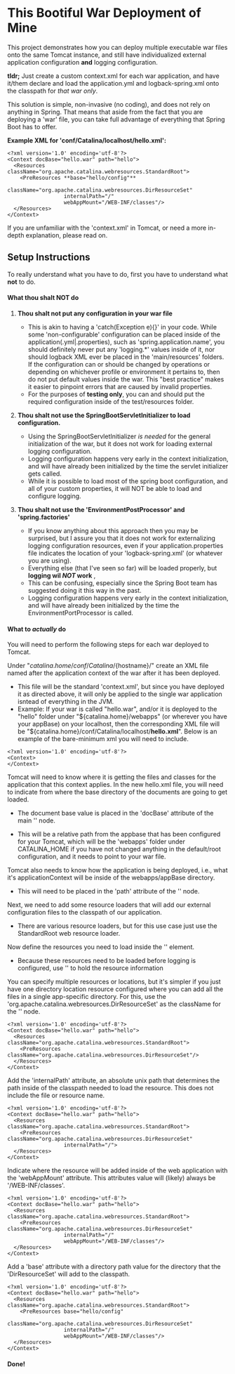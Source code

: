 # This Bootiful War Deployment of Mine
This project demonstrates how you can deploy multiple executable war files onto the same 
Tomcat instance, and still have individualized external application configuration 
**and** logging configuration.

**tldr;** Just create a custom context.xml for each war application, and have it/them declare and load the 
application.yml and logback-spring.xml onto the classpath for _that war only_.
 
This solution is simple, non-invasive (no coding), and does not rely on anything in Spring. That means that
aside from the fact that you are deploying a 'war' file, you can take full advantage of everything 
that Spring Boot has to offer.

**Example XML for 'conf/Catalina/localhost/hello.xml':**

    <?xml version='1.0' encoding='utf-8'?>
    <Context docBase="hello.war" path="hello">
      <Resources className="org.apache.catalina.webresources.StandardRoot">
        <PreResources **base="hello/config"**
                      className="org.apache.catalina.webresources.DirResourceSet"
                      internalPath="/"
                      webAppMount="/WEB-INF/classes"/>
      </Resources>
    </Context>
    
If you are unfamiliar with the 'context.xml' in Tomcat, or need a more in-depth explanation, please read on.

## Setup Instructions

To really understand what you have to do, first you have to understand what __not__ to do.

#### What thou shalt NOT do

1. **Thou shalt not put any configuration in your war file**
 
    - This is akin to having a 'catch(Exception e){}' in your code. While some 'non-configurable' configuration can be 
    placed inside of the application(.yml|.properties), such as 'spring.application.name', you should definitely never 
    put any 'logging.*' values inside of it, nor should logback XML ever be placed in the 'main/resources' folders. 
    If the configuration can or should be changed by operations or depending on whichever profile or environment it 
    pertains to, then do not put default values inside the war. This "best practice" makes it easier to pinpoint errors
    that are caused by invalid properties.  
    - For the purposes of **testing only**, you can and should put the required configuration inside of the 
    test/resources folder.
    
1.  **Thou shalt not use the SpringBootServletInitializer to load configuration.** 

    - Using the SpringBootServletInitializer _is needed_ for the general initialization 
    of the war, but it does not work for loading external logging configuration.
    - Logging configuration happens very early in the context initialization, and will have already been 
    initialized by the time the servlet initializer gets called.
    - While it is possible to load most of the spring boot configuration, and all of your 
    custom properties, it will NOT be able to load and configure logging. 
    
1.  **Thou shalt not use the 'EnvironmentPostProcessor' and 'spring.factories'**

    - If you know anything about this approach then you may be surprised, but I assure you that it does not work 
    for externalizing logging configuration resources, even if your application.properties file indicates the location
    of your 'logback-spring.xml' (or whatever you are using). 
    - Everything else (that I've seen so far) will be loaded properly, but **logging wil _NOT_ work** ,
    - This can be confusing, especially since the Spring Boot team has suggested doing it this way in the past.
    - Logging configuration happens very early in the context initialization, and will have 
    already been initialized by the time the EnvironmentPortProcessor is called.      

#### What to _actually_ do 

You will need to perform the following steps for each war deployed to Tomcat.

Under "${catalina.home}/conf/Catalina/${hostname}/" create an XML file named after the application context
   of the war after it has been deployed. 
   - This file will be the standard 'context.xml', but since you have deployed it as directed above, it will only be applied
   to the single war application isntead of everything in the JVM.
   - Example: If your war is called "hello.war", and/or it is deployed to the "hello" folder under 
      "${catalina.home}/webapps" (or wherever you have your appBase) on your localhost, then the corresponding XML 
      file will be "${catalina.home}/conf/Catalina/localhost/**hello.xml**". Below is an example of the bare-minimum 
      xml you will need to include.

      
    <?xml version='1.0' encoding='utf-8'?>
    <Context>
    </Context>


Tomcat will need to know where it is getting the files and classes for the application that this context applies. In 
  the new hello.xml file, you will need to indicate from where the base directory of the documents are going to get loaded. 
  - The document base value is placed in the 'docBase' attribute of the main '<Context>' node.
  - This will be a relative path from the appbase that has been configured for your Tomcat, which will be the 
  'webapps' folder under CATALINA_HOME if you have not changed anything in the default/root configuration, and it 
  needs to point to your war file.  


    <?xml version='1.0' encoding='utf-8'?>
    <Context docBase="hello.war">
    </Context>


Tomcat also needs to know how the application is being deployed, i.e., what it's applicationContext will be inside 
  of the webapps/appBase directory.
  - This will need to be placed in the 'path' attribute of the '<Context>' node.


    <?xml version='1.0' encoding='utf-8'?>
    <Context docBase="hello.war" path="hello">      
    </Context>

 
Next, we need to add some resource loaders that will add our external configuration files to the classpath of our 
  application.
  - There are various resource loaders, but for this use case just use the StandardRoot web resource loader.

   
    <?xml version='1.0' encoding='utf-8'?>
    <Context docBase="hello.war" path="hello">
      <Resources className="org.apache.catalina.webresources.StandardRoot">
      </Resources>
    </Context>


Now define the resources you need to load inside the '<Resources>' element.
  - Because these resources need to be loaded before logging is configured, use '<PreResources>' to hold the resource 
  information


    <?xml version='1.0' encoding='utf-8'?>
    <Context docBase="hello.war" path="hello">
      <Resources className="org.apache.catalina.webresources.StandardRoot">
        <PreResources/>
      </Resources>
    </Context>

         
You can specify multiple resources or locations, but it's simpler if you just have one directory location 
  resource configured where you can add all the files in a single app-specific directory. For this, use the
  'org.apache.catalina.webresources.DirResourceSet' as the className for the '<PreResources>' node.

  
    <?xml version='1.0' encoding='utf-8'?>
    <Context docBase="hello.war" path="hello">
      <Resources className="org.apache.catalina.webresources.StandardRoot">
        <PreResources className="org.apache.catalina.webresources.DirResourceSet"/>
      </Resources>
    </Context>

    
Add the 'internalPath' attribute,  an absolute unix path that determines the path inside of the classpath needed
   to load the resource. This does not include the file or resource name.


    <?xml version='1.0' encoding='utf-8'?>
    <Context docBase="hello.war" path="hello">
      <Resources className="org.apache.catalina.webresources.StandardRoot">
        <PreResources className="org.apache.catalina.webresources.DirResourceSet"
                      internalPath="/">
      </Resources>
    </Context>

       
Indicate where the resource will be added inside of the web application with the 'webAppMount' attribute. This
  attributes value will (likely) always be '/WEB-INF/classes'.


    <?xml version='1.0' encoding='utf-8'?>
    <Context docBase="hello.war" path="hello">
      <Resources className="org.apache.catalina.webresources.StandardRoot">
        <PreResources className="org.apache.catalina.webresources.DirResourceSet"
                      internalPath="/"
                      webAppMount="/WEB-INF/classes"/>
      </Resources>
    </Context>

      
Add a 'base' attribute with a directory path value for the directory that the 'DirResourceSet' will add to 
  the classpath.

  
    <?xml version='1.0' encoding='utf-8'?>
    <Context docBase="hello.war" path="hello">
      <Resources className="org.apache.catalina.webresources.StandardRoot">
        <PreResources base="hello/config"
                      className="org.apache.catalina.webresources.DirResourceSet"
                      internalPath="/"
                      webAppMount="/WEB-INF/classes"/>
      </Resources>
    </Context>

      
#### Done!



